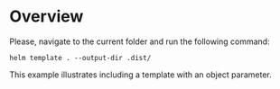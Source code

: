 # Overview

Please, navigate to the current folder and run the following command:

```
helm template . --output-dir .dist/
```

This example illustrates including a template with an object parameter.